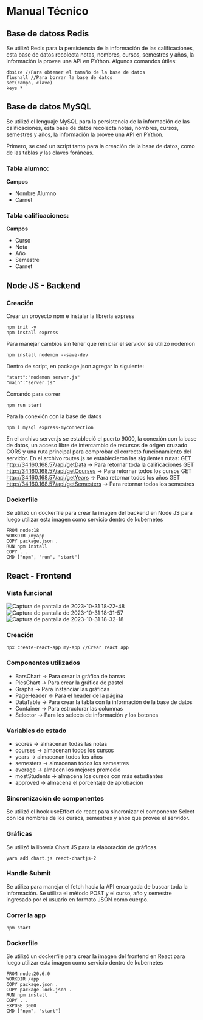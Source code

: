 # Manual Técnico

## Base de datoss Redis
Se utilizó Redis para la persistencia de la información de las calificaciones, esta base de datos recolecta notas, nombres, cursos, semestres y años, la información la provee una API en PYthon.
Algunos comandos útiles:
~~~
dbsize //Para obtener el tamaño de la base de datos
flushall //Para borrar la base de datos
set(campo, clave)
keys *
~~~
## Base de datos MySQL
Se utilizó el lenguaje MySQL para la persistencia de la información de las calificaciones, esta base de datos recolecta notas, nombres, cursos, semestres y años, la información la provee una API en PYthon.

Primero, se creó un script tanto para la creación de la base de datos, como de las tablas y las claves foráneas. 
### Tabla alumno:
**Campos**
* Nombre Alumno
* Carnet

### Tabla calificaciones:
**Campos**
* Curso
* Nota
* Año
* Semestre
* Carnet

## Node JS - Backend
### Creación
Crear un proyecto npm e instalar la librería express
```
npm init -y
npm install express
```
Para manejar cambios sin tener que reiniciar el servidor se utilizó nodemon
```
npm install nodemon --save-dev
```
Dentro de script, en package.json agregar lo siguiente:
```
"start":"nodemon server.js"
"main":"server.js"
```
Comando para correr
```
npm run start
```
Para la conexión con la base de datos
```
npm i mysql express-myconnection
```
En el archivo server.js se estableció el puerto 9000, la conexión con la base de datos, un acceso libre de intercambio de recursos de origen cruzado CORS y una ruta principal para comprobar el correcto funcionamiento del servidor.
En el archivo routes.js se establecieron las siguientes rutas:
GET http://34.160.168.57/api/getData -> Para retornar toda la calificaciones
GET http://34.160.168.57/api/getCourses -> Para retornar todos los cursos
GET http://34.160.168.57/api/getYears -> Para retornar todos los años
GET http://34.160.168.57/api/getSemesters -> Para retornar todos los semestres

### Dockerfile
Se utilizó un dockerfile para crear la imagen del backend en Node JS para luego utilizar esta imagen como servicio dentro de kubernetes
```
FROM node:18
WORKDIR /myapp
COPY package.json .
RUN npm install
COPY . .
CMD ["npm", "run", "start"]
```

## React - Frontend
### Vista funcional
![Captura de pantalla de 2023-10-31 18-22-48](https://github.com/Marjxg/SO1_2S2023_202000560/assets/78390305/dffb731f-3a43-4fbe-8a16-b7413827da6b)
![Captura de pantalla de 2023-10-31 18-31-57](https://github.com/Marjxg/SO1_2S2023_202000560/assets/78390305/3ed8f3ae-aaf3-46e5-bc04-243a2f37aca8)
![Captura de pantalla de 2023-10-31 18-32-18](https://github.com/Marjxg/SO1_2S2023_202000560/assets/78390305/b5a2d447-1c7c-4edb-9927-c0f1ad39e90e)

### Creación
```
npx create-react-app my-app //Crear react app
```
### Componentes utilizados
* BarsChart -> Para crear la gráfica de barras
* PiesChart -> Para crear la gráfica de pastel
* Graphs -> Para instanciar las gráficas
* PageHeader -> Para el header de la página
* DataTable -> Para crear la tabla con la información de la base de datos
* Container -> Para estructurar las columnas
* Selector -> Para los selects de información y los botones

### Variables de estado
* scores -> almacenan todas las notas
* courses -> almacenan todos los cursos
* years -> almacenan todos los años
* semesters -> almacenan todos los semestres
* average -> almacen los mejores promedio
* mostStudents -> almacena los cursos con más estudiantes
* approved -> almacena el porcentaje de aprobación

### Sincronización de componentes
Se utilizó el hook useEffect de react para sincronizar el componente Select con los nombres de los cursos, semestres y años que provee el servidor.

### Gráficas
Se utilizó la librería Chart JS para la elaboración de gráficas.
```
yarn add chart.js react-chartjs-2
```

### Handle Submit 
Se utiliza para manejar el fetch hacia la API encargada de buscar toda la información.
Se utiliza el método POST y el curso, año y semestre ingresado por el usuario en formato JSON como cuerpo.

### Correr la app
```
npm start
```
### Dockerfile
Se utilizó un dockerfile para crear la imagen del frontend en React para luego utilizar esta imagen como servicio dentro de kubernetes
```
FROM node:20.6.0
WORKDIR /app
COPY package.json .
COPY package-lock.json .
RUN npm install
COPY . .
EXPOSE 3000
CMD ["npm", "start"]
```

